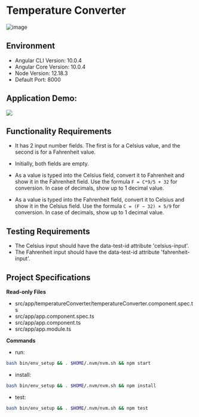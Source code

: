 # Temperature Converter
![image](https://github.com/HAQ-NAWAZ-MALIK/HackerRank-projects/assets/86514900/e4283dd5-afa5-4e35-8882-e1e15675ac0a)

## Environment 

- Angular CLI Version: 10.0.4
- Angular Core Version: 10.0.4
- Node Version: 12.18.3
- Default Port: 8000

## Application Demo:

![](https://hrcdn.net/s3_pub/istreet-assets/-Y4byw48oCxRPaW0kiNlyA/temperature-converter.gif)

## Functionality Requirements

- It has 2 input number fields. The first is for a Celsius value, and the second is for a Fahrenheit value.

- Initially, both fields are empty.

- As a value is typed into the Celsius field, convert it to Fahrenheit and show it in the Fahrenheit field. Use the formula `F = C*9/5 + 32` for conversion. In case of decimals, show up to 1 decimal value.

- As a value is typed into the Fahrenheit field, convert it to Celsius and show it in the Celsius field. Use the formula `C = (F − 32) × 5/9` for conversion. In case of decimals, show up to 1 decimal value.

## Testing Requirements

- The Celsius input should have the data-test-id attribute 'celsius-input'.
- The Fahrenheit input should have the data-test-id attribute 'fahrenheit-input'.

## Project Specifications

**Read-only Files**
- src/app/temperatureConverter/temperatureConverter.component.spec.ts
- src/app/app.component.spec.ts
- src/app/app.component.ts
- src/app/app.module.ts

**Commands**
- run: 
```bash
bash bin/env_setup && . $HOME/.nvm/nvm.sh && npm start
```
- install: 
```bash
bash bin/env_setup && . $HOME/.nvm/nvm.sh && npm install
```
- test: 
```bash
bash bin/env_setup && . $HOME/.nvm/nvm.sh && npm test
```
